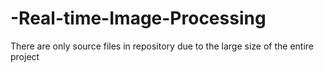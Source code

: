 # -Real-time-Image-Processing

There are only source files in repository due to the large size of the entire project
